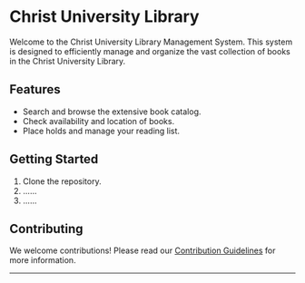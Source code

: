 # Christ University Library

Welcome to the Christ University Library Management System. This system is designed to efficiently manage and organize the vast collection of books in the Christ University Library.

## Features
- Search and browse the extensive book catalog.
- Check availability and location of books.
- Place holds and manage your reading list.

## Getting Started
1. Clone the repository.
2. ......
3. ......

## Contributing
We welcome contributions! Please read our [Contribution Guidelines](CONTRIBUTING.md) for more information.

---


